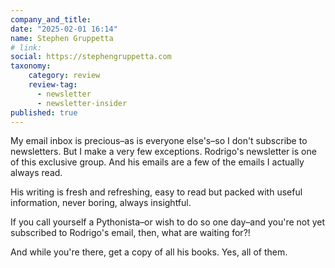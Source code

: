 ```yaml
---
company_and_title: 
date: "2025-02-01 16:14"
name: Stephen Gruppetta
# link:
social: https://stephengruppetta.com
taxonomy:
    category: review
    review-tag:
      - newsletter
      - newsletter-insider
published: true
---
```


My email inbox is precious–as is everyone else's–so I don't subscribe to newsletters. But I make a very few exceptions. Rodrigo's newsletter is one of this exclusive group. And <span>his emails are a few of the emails I actually always read.</span>

<span>His writing is fresh and refreshing, easy to read but packed with useful information, never boring, always insightful.</span>

If you call yourself a Pythonista–or wish to do so one day–and you're not yet subscribed to Rodrigo's email, then, what are waiting for?!

And while you're there, get a copy of all his books. Yes, all of them.
